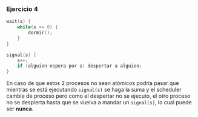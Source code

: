 ### Ejercicio 4

```c
wait(s) {
    while(s <= 0) {
        dormir();
    }
}

signal(s) {
    s++;
    if (alguien espera por s) despertar a alguien;
}
```

En caso de que estos 2 procesos no sean atómicos podría pasar que mientras se está ejecutando `signal(s)` se haga la suma y el scheduler cambie de proceso pero como el despertar no se ejecuto, el otro proceso no se despierta hasta que se vuelva a mandar un `signal(s)`, lo cual puede ser **nunca**.